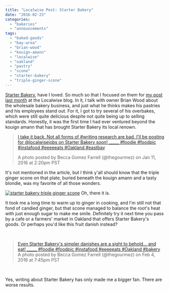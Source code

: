```yaml
---
title: "Localwise Post: Starter Bakery"
date: "2016-02-23"
categories:
  - "bakeries"
  - "announcements"
tags:
  - "baked-goods"
  - "bay-area"
  - "brian-wood"
  - "kouign-amann"
  - "localwise"
  - "oakland"
  - "pastry"
  - "scone"
  - "starter-bakery"
  - "triple-ginger-scone"
---
```


[Starter Bakery](http://starterbakery.com/), have I loved. So much so that I focused on them for [my post last month](https://www.localwisejobs.com/blog/inside-the-kitchen-with-starter-bakery/) at the Localwise blog. In it, I talk with owner Brian Wood about the wholesale bakery business, and just what he thinks makes his pastries and his employees stand out. For it, I got to try several of his overbakes, which were still quite delicious despite not quite being up to selling standards. Honestly, it was the first time I had ever ventured beyond the kouign amann that has brought Starter Bakery its local renown.

> [I take it back. Not all forms of #writing research are bad. I'll be posting for @localwisejobs on Starter Bakery soon! \_\_\_\_\_ #foodie #foodpic #instafood #eeeeeats #Oakland #eastbay](https://www.instagram.com/p/BAalHjrwQnN/)
>
> A photo posted by Becca Gomez Farrell (@thegourmez) on Jan 11, 2016 at 2:20pm PST

It's not mentioned in the article, but I think y'all should know that the triple ginger scone on that plate, buried beneath the kouign amann and a tasty blondie, was my favorite of all those wonders.




<div class="caption">

[![starter bakery triple ginger scone](http://s3.amazonaws.com/thegourmez-wpmedia/2016/02/Starter-Bakery-14-500x333.jpg)](http://s3.amazonaws.com/thegourmez-wpmedia/2016/02/Starter-Bakery-14.jpg) Oh, there it is.</div>


It took me a long time to warm up to ginger in cooking, and I'm still not that fond of candied ginger, but that scone managed to balance the root's heat with just enough sugar to make me smile. Definitely try it next time you pass by a cafe or a farmers' market in Oakland that offers Starter Bakery's goods. Or perhaps you'd like this fruit danish instead?

 

> [Even Starter Bakery's simpler danishes are a sight to behold... and eat! \_\_\_\_\_ #foodie #foodpic #instafood #eeeeeats #Oakland #bakery](https://www.instagram.com/p/BBY9YUlwQtc/) A photo posted by Becca Gomez Farrell (@thegourmez) on Feb 4, 2016 at 7:45pm PST

 

Yes, writing about Starter Bakery has only made me a bigger fan. There are worse results.
